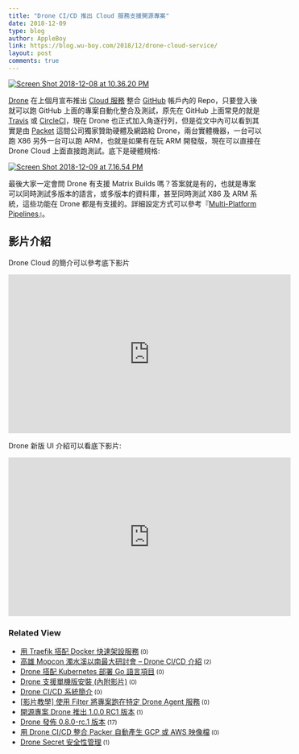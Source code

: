 ```yaml
---
title: "Drone CI/CD 推出 Cloud 服務支援開源專案"
date: 2018-12-09
type: blog
author: AppleBoy
link: https://blog.wu-boy.com/2018/12/drone-cloud-service/
layout: post
comments: true
---
```


<a href="https://www.flickr.com/photos/appleboy/46191388892/in/dateposted-public/" title="Screen Shot 2018-12-08 at 10.36.20 PM"><img src="https://i1.wp.com/farm2.staticflickr.com/1956/46191388892_1446150027_z.jpg?w=840&#038;ssl=1" alt="Screen Shot 2018-12-08 at 10.36.20 PM" data-recalc-dims="1" /></a>

<a href="https://github.com/drone/drone">Drone</a> 在上個月宣布推出 <a href="https://blog.drone.io/drone-cloud/">Cloud 服務</a> 整合 <a href="https://github.com">GitHub</a> 帳戶內的 Repo，只要登入後就可以跑 GitHub 上面的專案自動化整合及測試，原先在 GitHub 上面常見的就是 <a href="https://travis-ci.org/">Travis</a> 或 <a href="https://circleci.com/">CircleCI</a>，現在 Drone 也正式加入角逐行列，但是從文中內可以看到其實是由 <a href="http://packet.net/">Packet</a> 這間公司獨家贊助硬體及網路給 Drone，兩台實體機器，一台可以跑 X86 另外一台可以跑 ARM，也就是如果有在玩 ARM 開發版，現在可以直接在 Drone Cloud 上面直接跑測試。底下是硬體規格:

<span id="more-7132"></span>

<a href="https://www.flickr.com/photos/appleboy/46191481952/in/dateposted-public/" title="Screen Shot 2018-12-09 at 7.16.54 PM"><img src="https://i1.wp.com/farm5.staticflickr.com/4881/46191481952_eafbd244a2_z.jpg?w=840&#038;ssl=1" alt="Screen Shot 2018-12-09 at 7.16.54 PM" data-recalc-dims="1" /></a>

最後大家一定會問 Drone 有支援 Matrix Builds 嗎？答案就是有的，也就是專案可以同時測試多版本的語言，或多版本的資料庫，甚至同時測試 X86 及 ARM 系統，這些功能在 Drone 都是有支援的。詳細設定方式可以參考『<a href="https://docs.drone.io/config/pipeline/multi-platform/">Multi-Platform Pipelines</a>』。

<h2>影片介紹</h2>

Drone Cloud 的簡介可以參考底下影片

<iframe width="560" height="315" src="https://www.youtube.com/embed/Fh4yQhzXsWA" frameborder="0" allow="accelerometer; autoplay; encrypted-media; gyroscope; picture-in-picture" allowfullscreen></iframe>

Drone 新版 UI 介紹可以看底下影片:

<iframe width="560" height="315" src="https://www.youtube.com/embed/OlucMSF1Xss" frameborder="0" allow="accelerometer; autoplay; encrypted-media; gyroscope; picture-in-picture" allowfullscreen></iframe>
<div class="wp_rp_wrap  wp_rp_plain" ><div class="wp_rp_content"><h3 class="related_post_title">Related View</h3><ul class="related_post wp_rp"><li data-position="0" data-poid="in-7193" data-post-type="none" ><a href="https://blog.wu-boy.com/2019/01/deploy-service-using-traefik-and-docker/" class="wp_rp_title">用 Traefik 搭配 Docker 快速架設服務</a><small class="wp_rp_comments_count"> (0)</small><br /></li><li data-position="1" data-poid="in-7113" data-post-type="none" ><a href="https://blog.wu-boy.com/2018/11/drone-ci-cd-platform-in-mopconf/" class="wp_rp_title">高雄 Mopcon 濁水溪以南最大研討會 &#8211; Drone CI/CD 介紹</a><small class="wp_rp_comments_count"> (2)</small><br /></li><li data-position="2" data-poid="in-7029" data-post-type="none" ><a href="https://blog.wu-boy.com/2018/06/drone-kubernetes-with-golang/" class="wp_rp_title">Drone 搭配 Kubernetes 部署 Go 語言項目</a><small class="wp_rp_comments_count"> (0)</small><br /></li><li data-position="3" data-poid="in-7120" data-post-type="none" ><a href="https://blog.wu-boy.com/2018/11/install-drone-in-single-machine/" class="wp_rp_title">Drone 支援單機版安裝 (內附影片)</a><small class="wp_rp_comments_count"> (0)</small><br /></li><li data-position="4" data-poid="in-6945" data-post-type="none" ><a href="https://blog.wu-boy.com/2018/01/introduction-to-drone-cicd/" class="wp_rp_title">Drone CI/CD 系統簡介</a><small class="wp_rp_comments_count"> (0)</small><br /></li><li data-position="5" data-poid="in-7006" data-post-type="none" ><a href="https://blog.wu-boy.com/2018/04/how-to-use-filter-in-drone/" class="wp_rp_title">[影片教學] 使用 Filter 將專案跑在特定 Drone Agent 服務</a><small class="wp_rp_comments_count"> (0)</small><br /></li><li data-position="6" data-poid="in-7115" data-post-type="none" ><a href="https://blog.wu-boy.com/2018/11/drone-release-1-0-0-rc1/" class="wp_rp_title">開源專案 Drone 推出 1.0.0 RC1 版本</a><small class="wp_rp_comments_count"> (1)</small><br /></li><li data-position="7" data-poid="in-6782" data-post-type="none" ><a href="https://blog.wu-boy.com/2017/07/drone-release-0-8-0-rc-1/" class="wp_rp_title">Drone 發佈 0.8.0-rc.1 版本</a><small class="wp_rp_comments_count"> (17)</small><br /></li><li data-position="8" data-poid="in-7056" data-post-type="none" ><a href="https://blog.wu-boy.com/2018/07/drone-with-hashicorp-packer/" class="wp_rp_title">用 Drone CI/CD 整合 Packer 自動產生 GCP 或 AWS 映像檔</a><small class="wp_rp_comments_count"> (0)</small><br /></li><li data-position="9" data-poid="in-6904" data-post-type="none" ><a href="https://blog.wu-boy.com/2017/11/drone-secret-security/" class="wp_rp_title">Drone Secret 安全性管理</a><small class="wp_rp_comments_count"> (1)</small><br /></li></ul></div></div>